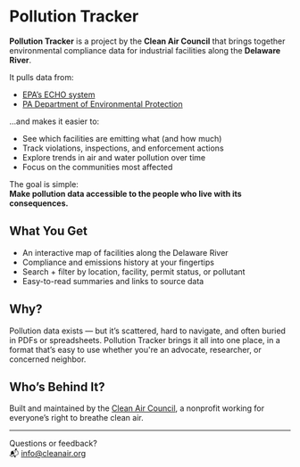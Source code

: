 # Pollution Tracker

**Pollution Tracker** is a project by the **Clean Air Council** that brings together environmental compliance data for industrial facilities along the **Delaware River**.

It pulls data from:
- [EPA’s ECHO system](https://echo.epa.gov/)
- [PA Department of Environmental Protection](https://www.dep.pa.gov/)

…and makes it easier to:
- See which facilities are emitting what (and how much)
- Track violations, inspections, and enforcement actions
- Explore trends in air and water pollution over time
- Focus on the communities most affected

The goal is simple:  
**Make pollution data accessible to the people who live with its consequences.**

## What You Get

- An interactive map of facilities along the Delaware River
- Compliance and emissions history at your fingertips
- Search + filter by location, facility, permit status, or pollutant
- Easy-to-read summaries and links to source data

## Why?

Pollution data exists — but it’s scattered, hard to navigate, and often buried in PDFs or spreadsheets. Pollution Tracker brings it all into one place, in a format that’s easy to use whether you're an advocate, researcher, or concerned neighbor.

## Who’s Behind It?

Built and maintained by the [Clean Air Council](https://cleanair.org), a nonprofit working for everyone’s right to breathe clean air.

---

Questions or feedback?  
📬 info@cleanair.org